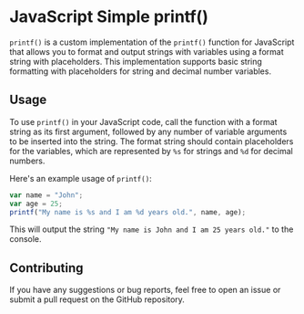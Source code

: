 # JavaScript Simple printf()

`printf()` is a custom implementation of the `printf()` function for JavaScript that allows you to format and output strings with variables using a format string with placeholders. This implementation supports basic string formatting with placeholders for string and decimal number variables.

## Usage

To use `printf()` in your JavaScript code, call the function with a format string as its first argument, followed by any number of variable arguments to be inserted into the string. The format string should contain placeholders for the variables, which are represented by `%s` for strings and `%d` for decimal numbers.

Here's an example usage of `printf()`:

```javascript
var name = "John";
var age = 25;
printf("My name is %s and I am %d years old.", name, age);
```

This will output the string `"My name is John and I am 25 years old."` to the console.

## Contributing

If you have any suggestions or bug reports, feel free to open an issue or submit a pull request on the GitHub repository.
